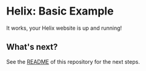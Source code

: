 # Helix: Basic Example

It works, your Helix website is up and running!

## What's next?

See the [README](./README.md) of this repository for the next steps.
